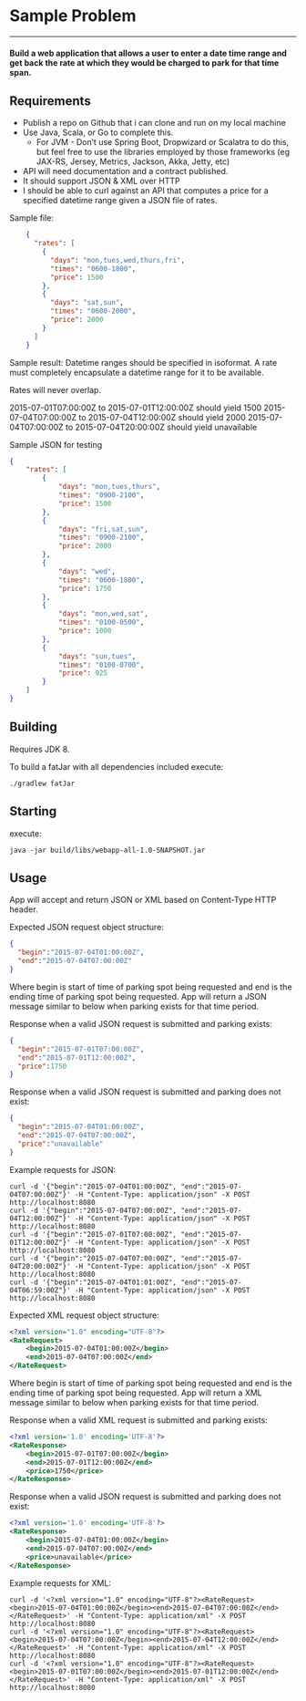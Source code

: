 # **Sample Problem**


------------

#### Build a web application that allows a user to enter a date time range and get back the rate at which they would be charged to park for that time span.

## Requirements

* Publish a repo on Github that i can clone and run on my local machine
* Use Java, Scala, or Go to complete this.
   - For JVM - Don’t use Spring Boot, Dropwizard or Scalatra to do this, but feel free to use the libraries employed by those frameworks (eg JAX-RS, Jersey, Metrics, Jackson, Akka, Jetty, etc)
* API will need documentation and a contract published.
* It should support JSON & XML over HTTP
* I should be able to curl against an API that computes a price for a specified datetime range given a JSON file of rates.

Sample file:
```json
    {
      "rates": [
        {
          "days": "mon,tues,wed,thurs,fri",
          "times": "0600-1800",
          "price": 1500
        },
        {
          "days": "sat,sun",
          "times": "0600-2000",
          "price": 2000
        }
      ]
    }
```



Sample result:
Datetime ranges should be specified in isoformat.  A rate must completely encapsulate a datetime range for it to be available.

Rates will never overlap.

2015-07-01T07:00:00Z to 2015-07-01T12:00:00Z should yield 1500
2015-07-04T07:00:00Z to 2015-07-04T12:00:00Z should yield 2000
2015-07-04T07:00:00Z to 2015-07-04T20:00:00Z should yield unavailable

Sample JSON for testing
```json
{
    "rates": [
        {
            "days": "mon,tues,thurs",
            "times": "0900-2100",
            "price": 1500
        },
        {
            "days": "fri,sat,sun",
            "times": "0900-2100",
            "price": 2000
        },
        {
            "days": "wed",
            "times": "0600-1800",
            "price": 1750
        },
        {
            "days": "mon,wed,sat",
            "times": "0100-0500",
            "price": 1000
        },
        {
            "days": "sun,tues",
            "times": "0100-0700",
            "price": 925
        }
    ]
}

```

## Building
Requires JDK 8.

To build a fatJar with all dependencies included execute:
```text
./gradlew fatJar
```  

## Starting
execute:  
```text
java -jar build/libs/webapp-all-1.0-SNAPSHOT.jar
```

## Usage
App will accept and return JSON or XML based on Content-Type HTTP header.  

Expected JSON request object structure:  
```json
{
  "begin":"2015-07-04T01:00:00Z", 
  "end":"2015-07-04T07:00:00Z"
}
```

Where begin is start of time of parking spot being requested and end is the ending time of parking spot being requested. App will return a JSON message similar to below when parking exists for that time period.  

Response when a valid JSON request is submitted and parking exists:  
```json
{
  "begin":"2015-07-01T07:00:00Z",
  "end":"2015-07-01T12:00:00Z",
  "price":1750
}
```

Response when a valid JSON request is submitted and parking does not exist:
```json
{
  "begin":"2015-07-04T01:00:00Z",
  "end":"2015-07-04T07:00:00Z",
  "price":"unavailable"
}
```

Example requests for JSON: 
```text
curl -d '{"begin":"2015-07-04T01:00:00Z", "end":"2015-07-04T07:00:00Z"}' -H "Content-Type: application/json" -X POST http://localhost:8080  
curl -d '{"begin":"2015-07-04T07:00:00Z", "end":"2015-07-04T12:00:00Z"}' -H "Content-Type: application/json" -X POST http://localhost:8080  
curl -d '{"begin":"2015-07-01T07:00:00Z", "end":"2015-07-01T12:00:00Z"}' -H "Content-Type: application/json" -X POST http://localhost:8080  
curl -d '{"begin":"2015-07-04T07:00:00Z", "end":"2015-07-04T20:00:00Z"}' -H "Content-Type: application/json" -X POST http://localhost:8080  
curl -d '{"begin":"2015-07-04T01:01:00Z", "end":"2015-07-04T06:59:00Z"}' -H "Content-Type: application/json" -X POST http://localhost:8080
``` 

Expected XML request object structure:  

```xml
<?xml version="1.0" encoding="UTF-8"?>
<RateRequest>
    <begin>2015-07-04T01:00:00Z</begin>
    <end>2015-07-04T07:00:00Z</end>
</RateRequest>
```

Where begin is start of time of parking spot being requested and end is the ending time of parking spot being requested. App will return a XML message similar to below when parking exists for that time period.  

Response when a valid XML request is submitted and parking exists:  
```xml
<?xml version='1.0' encoding='UTF-8'?>
<RateResponse>
    <begin>2015-07-01T07:00:00Z</begin>
    <end>2015-07-01T12:00:00Z</end>
    <price>1750</price>
</RateResponse>
```
Response when a valid JSON request is submitted and parking does not exist:  
```xml
<?xml version='1.0' encoding='UTF-8'?>
<RateResponse>
    <begin>2015-07-04T01:00:00Z</begin>
    <end>2015-07-04T07:00:00Z</end>
    <price>unavailable</price>
</RateResponse>
```

Example requests for XML:
```text
curl -d '<?xml version="1.0" encoding="UTF-8"?><RateRequest><begin>2015-07-04T01:00:00Z</begin><end>2015-07-04T07:00:00Z</end></RateRequest>' -H "Content-Type: application/xml" -X POST http://localhost:8080
curl -d '<?xml version="1.0" encoding="UTF-8"?><RateRequest><begin>2015-07-04T07:00:00Z</begin><end>2015-07-04T12:00:00Z</end></RateRequest>' -H "Content-Type: application/xml" -X POST http://localhost:8080
curl -d '<?xml version="1.0" encoding="UTF-8"?><RateRequest><begin>2015-07-01T07:00:00Z</begin><end>2015-07-01T12:00:00Z</end></RateRequest>' -H "Content-Type: application/xml" -X POST http://localhost:8080
```  


